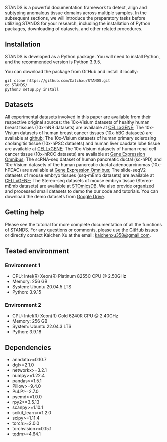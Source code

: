 STANDS is a powerful documentation framework to detect, align and subtyping anomalous tissue domains across multiple samples. In the subsequent sections, we will introduce the preparatory tasks before utilizing STANDS for your research, including the installation of Python packages, downloading of datasets, and other related procedures.




## Installation
STANDS is developed as a Python package. You will need to install Python, and the recommended version is Python 3.9.5.

You can download the package from GitHub and install it locally:

```commandline
git clone https://github.com/Catchxu/STANDS.git
cd STANDS/
python3 setup.py install
```




## Datasets
All experimental datasets involved in this paper are available from their respective original sources: the 10x-Visium datasets of healthy human breast tissues (10x-hNB datasets) are available at [CELLxGENE](https://cellxgene.cziscience.com/collections/4195ab4c-20bd-4cd3-8b3d-65601277e731); The 10x-Visium datasets of human breast cancer tissues (10x-hBC datasets) are available at [github](https://github.com/almaan/her2st/tree/master); The 10x-Visium datasets of human primary sclerosing cholangitis tissue (10x-hPSC datasets) and human liver caudate lobe tissue are available at [CELLxGENE](https://cellxgene.cziscience.com/collections/0c8a364b-97b5-4cc8-a593-23c38c6f0ac5); The 10x-Visium datasets of human renal cell cancer tissue (10x-hRCC datasets) are available at [Gene Expression Omnibus](https://www.ncbi.nlm.nih.gov/geo/query/acc.cgi?acc=GSE175540); The scRNA-seq dataset of human pancreatic ductal (sc-hPD) and 10x-Visium datasets of the human pancreatic ductal adenocarcinomas (10x-hPDAC) are available at [Gene Expression Omnibus](https://www.ncbi.nlm.nih.gov/geo/query/acc.cgi?acc=GSE111672); The slide-seqV2 datasets of mouse embryo tissues (ssq-mEmb datasets) are available at [CELLxGENE](https://cellxgene.cziscience.com/collections/d74b6979-efba-47cd-990a-9d80ccf29055); The Stereo-seq datasets of mouse embryo tissue (Stereo-mEmb datasets) are available at [STOmicsDB](https://db.cngb.org/stomics/mosta/). We also provide organized and processed small datasets to demo the our code and tutorials. You can download the demo datasets from [Google Drive](https://drive.google.com/file/d/1_eaOOiBfJtM-OZ3Ptdkylubn5cD17aUs/view?usp=drive_link).




## Getting help
Please see the tutorial for more complete documentation of all the functions of STANDS. For any questions or comments, please use the [GitHub issues](https://github.com/Catchxu/STANDS/issues) or directly contact Kaichen Xu at the email: kaichenxu358@gmail.com.




## Tested environment
### Environment 1
- CPU: Intel(R) Xeon(R) Platinum 8255C CPU @ 2.50GHz
- Memory: 256 GB
- System: Ubuntu 20.04.5 LTS
- Python: 3.9.15

### Environment 2
- CPU: Intel(R) Xeon(R) Gold 6240R CPU @ 2.40GHz
- Memory: 256 GB
- System: Ubuntu 22.04.3 LTS
- Python: 3.9.18




## Dependencies
- anndata>=0.10.7
- dgl>=2.1.0
- networkx>=3.2.1
- numpy>=1.22.4
- pandas>=1.5.1
- Pillow>=9.4.0
- PuLP>=2.7.0
- pyemd>=1.0.0
- rpy2>=3.5.13
- scanpy>=1.10.1
- scikit_learn>=1.2.0
- scipy>=1.11.4
- torch>=2.0.0
- torchvision>=0.15.1
- tqdm>=4.64.1